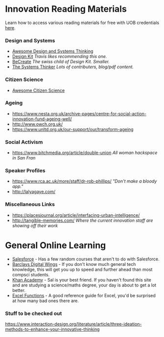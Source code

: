 # Innovation Reading Materials
Learn how to access various reading materials for free with UOB credentials [here](http://www.bristol.ac.uk/library/find/access-eresources/).

### Design and Systems
- [Awesome Design and Systems Thinking](https://github.com/robinstickel/awesome-design-principles#readme)
- [Design Kit](http://www.designkit.org/) *Travis likes recommending this one.*
- [BeCreate](http://www.becreate.ch/en/methods.aspx) *The swiss child of Design Kit. Smaller.*
- [The Systems Thinker](https://thesystemsthinker.com/) *Lots of contributers, blog/pdf content.*

### Citizen Science
- [Awesome Citizen Science](https://github.com/dylanrees/citizen-science#readme)

### Ageing
- https://www.nesta.org.uk/archive-pages/centre-for-social-action-innovation-fund-ageing-well/
- http://www.owch.org.uk/
- https://www.unltd.org.uk/our-support/our/transform-ageing

### Social Activism
- https://www.bitchmedia.org/article/double-union *All woman hackspace in San Fran*

### Speaker Profiles
- https://www.rca.ac.uk/more/staff/dr-rob-phillips/ *"Don't make a bloody app."*
- http://lalyagaye.com/ 

### Miscellaneous Links 
 - https://placesjournal.org/article/interfacing-urban-intelligence/
 - http://tangible-memories.com/ *Where the current innovation staff are showing off their work*


# General Online Learning
 - [Salesforce](https://trailhead.salesforce.com/en/home) - Has a few random courses that aren't to do with Salesforce.
 - [Barclays Digital Wings](https://digital.wings.uk.barclays/for-everyone) - If you don't know much general tech knowledge, this will get you up to speed and further ahead than most compsci students.
 - [Khan Academy](https://www.khanacademy.org/) - Sal is your best friend. If you haven't found this site and are studying a science/maths degree, your day is about to get a lot better.
 - [Excel Functions](https://www.excelfunctions.net/) - A good reference guide for Excel, you'd be surprised at how many bad ones there are.

### Stuff to be checked out
https://www.interaction-design.org/literature/article/three-ideation-methods-to-enhance-your-innovative-thinking
